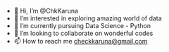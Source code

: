 - 👋 Hi, I’m @ChkKaruna
- 👀 I’m interested in exploring amazing world of data
- 🌱 I’m currently pursuing Data Science - Python
- 💞️ I’m looking to collaborate on wonderful codes
- 📫 How to reach me checkkaruna@gmail.com

<!---
ChkKaruna/ChkKaruna is a ✨ special ✨ repository because its `README.md` (this file) appears on your GitHub profile.
You can click the Preview link to take a look at your changes.
--->
